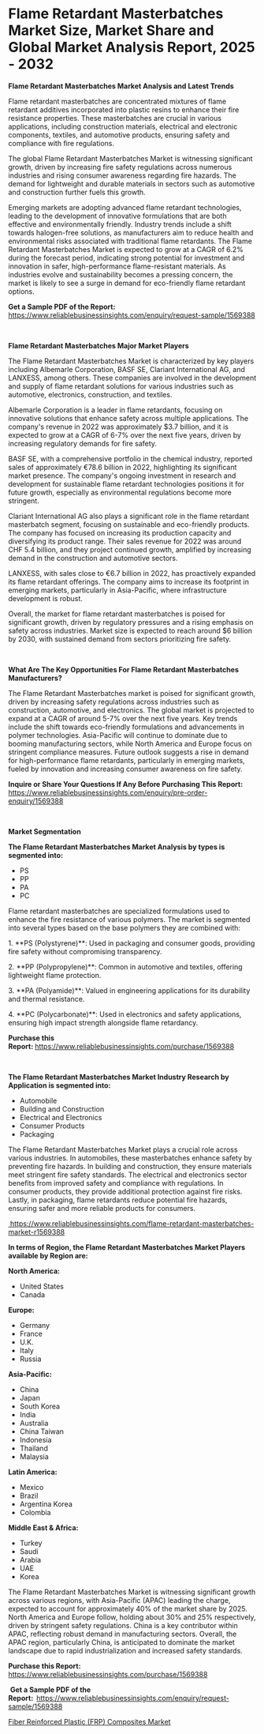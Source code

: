 <p><h1>Flame Retardant Masterbatches Market Size, Market Share and Global Market Analysis Report, 2025 - 2032</h1></p><p><strong>Flame Retardant Masterbatches Market Analysis and Latest Trends</strong></p>
<p><p>Flame retardant masterbatches are concentrated mixtures of flame retardant additives incorporated into plastic resins to enhance their fire resistance properties. These masterbatches are crucial in various applications, including construction materials, electrical and electronic components, textiles, and automotive products, ensuring safety and compliance with fire regulations.</p><p>The global Flame Retardant Masterbatches Market is witnessing significant growth, driven by increasing fire safety regulations across numerous industries and rising consumer awareness regarding fire hazards. The demand for lightweight and durable materials in sectors such as automotive and construction further fuels this growth. </p><p>Emerging markets are adopting advanced flame retardant technologies, leading to the development of innovative formulations that are both effective and environmentally friendly. Industry trends include a shift towards halogen-free solutions, as manufacturers aim to reduce health and environmental risks associated with traditional flame retardants. The Flame Retardant Masterbatches Market is expected to grow at a CAGR of 6.2% during the forecast period, indicating strong potential for investment and innovation in safer, high-performance flame-resistant materials. As industries evolve and sustainability becomes a pressing concern, the market is likely to see a surge in demand for eco-friendly flame retardant options.</p></p>
<p><strong>Get a Sample PDF of the Report:&nbsp;</strong> <a href="https://www.reliablebusinessinsights.com/enquiry/request-sample/1569388?utm_campaign=3057&utm_medium=2&utm_source=Github&utm_content=ia&utm_term=25032025&utm_id=flame-retardant-masterbatches">https://www.reliablebusinessinsights.com/enquiry/request-sample/1569388</a></p>
<p>&nbsp;</p>
<p><strong>Flame Retardant Masterbatches Major Market Players</strong></p>
<p><p>The Flame Retardant Masterbatches Market is characterized by key players including Albemarle Corporation, BASF SE, Clariant International AG, and LANXESS, among others. These companies are involved in the development and supply of flame retardant solutions for various industries such as automotive, electronics, construction, and textiles.</p><p>Albemarle Corporation is a leader in flame retardants, focusing on innovative solutions that enhance safety across multiple applications. The company's revenue in 2022 was approximately $3.7 billion, and it is expected to grow at a CAGR of 6-7% over the next five years, driven by increasing regulatory demands for fire safety.</p><p>BASF SE, with a comprehensive portfolio in the chemical industry, reported sales of approximately €78.6 billion in 2022, highlighting its significant market presence. The company's ongoing investment in research and development for sustainable flame retardant technologies positions it for future growth, especially as environmental regulations become more stringent.</p><p>Clariant International AG also plays a significant role in the flame retardant masterbatch segment, focusing on sustainable and eco-friendly products. The company has focused on increasing its production capacity and diversifying its product range. Their sales revenue for 2022 was around CHF 5.4 billion, and they project continued growth, amplified by increasing demand in the construction and automotive sectors.</p><p>LANXESS, with sales close to €6.7 billion in 2022, has proactively expanded its flame retardant offerings. The company aims to increase its footprint in emerging markets, particularly in Asia-Pacific, where infrastructure development is robust.</p><p>Overall, the market for flame retardant masterbatches is poised for significant growth, driven by regulatory pressures and a rising emphasis on safety across industries. Market size is expected to reach around $6 billion by 2030, with sustained demand from sectors prioritizing fire safety.</p></p>
<p>&nbsp;</p>
<p><strong>What Are The Key Opportunities For Flame Retardant Masterbatches Manufacturers?</strong></p>
<p><p>The Flame Retardant Masterbatches market is poised for significant growth, driven by increasing safety regulations across industries such as construction, automotive, and electronics. The global market is projected to expand at a CAGR of around 5-7% over the next five years. Key trends include the shift towards eco-friendly formulations and advancements in polymer technologies. Asia-Pacific will continue to dominate due to booming manufacturing sectors, while North America and Europe focus on stringent compliance measures. Future outlook suggests a rise in demand for high-performance flame retardants, particularly in emerging markets, fueled by innovation and increasing consumer awareness on fire safety.</p></p>
<p><strong>Inquire or Share Your Questions If Any Before Purchasing This Report:</strong> <a href="https://www.reliablebusinessinsights.com/enquiry/pre-order-enquiry/1569388?utm_campaign=3057&utm_medium=2&utm_source=Github&utm_content=ia&utm_term=25032025&utm_id=flame-retardant-masterbatches">https://www.reliablebusinessinsights.com/enquiry/pre-order-enquiry/1569388</a></p>
<p>&nbsp;</p>
<p><strong>Market Segmentation</strong></p>
<p><strong>The Flame Retardant Masterbatches Market Analysis by types is segmented into:</strong></p>
<p><ul><li>PS</li><li>PP</li><li>PA</li><li>PC</li></ul></p>
<p><p>Flame retardant masterbatches are specialized formulations used to enhance the fire resistance of various polymers. The market is segmented into several types based on the base polymers they are combined with: </p><p>1. **PS (Polystyrene)**: Used in packaging and consumer goods, providing fire safety without compromising transparency.</p><p>2. **PP (Polypropylene)**: Common in automotive and textiles, offering lightweight flame protection.</p><p>3. **PA (Polyamide)**: Valued in engineering applications for its durability and thermal resistance.</p><p>4. **PC (Polycarbonate)**: Used in electronics and safety applications, ensuring high impact strength alongside flame retardancy.</p></p>
<p><strong>Purchase this Report:&nbsp;</strong><a href="https://www.reliablebusinessinsights.com/purchase/1569388?utm_campaign=3057&utm_medium=2&utm_source=Github&utm_content=ia&utm_term=25032025&utm_id=flame-retardant-masterbatches">https://www.reliablebusinessinsights.com/purchase/1569388</a></p>
<p>&nbsp;</p>
<p><strong>The Flame Retardant Masterbatches Market Industry Research by Application is segmented into:</strong></p>
<p><ul><li>Automobile</li><li>Building and Construction</li><li>Electrical and Electronics</li><li>Consumer Products</li><li>Packaging</li></ul></p>
<p><p>The Flame Retardant Masterbatches Market plays a crucial role across various industries. In automobiles, these masterbatches enhance safety by preventing fire hazards. In building and construction, they ensure materials meet stringent fire safety standards. The electrical and electronics sector benefits from improved safety and compliance with regulations. In consumer products, they provide additional protection against fire risks. Lastly, in packaging, flame retardants reduce potential fire hazards, ensuring safer and more reliable products for consumers.</p></p>
<p><a href="https://www.reliablebusinessinsights.com/flame-retardant-masterbatches-market-r1569388?utm_campaign=3057&utm_medium=2&utm_source=Github&utm_content=ia&utm_term=25032025&utm_id=flame-retardant-masterbatches">&nbsp;https://www.reliablebusinessinsights.com/flame-retardant-masterbatches-market-r1569388</a></p>
<p><strong>In terms of Region, the Flame Retardant Masterbatches Market Players available by Region are:</strong></p>
<p>
    <p> <strong> North America: </strong>
        <ul>
            <li>United States</li>
            <li>Canada</li>
        </ul>
        </p> 
    <p> <strong> Europe: </strong>
        <ul>
            <li>Germany</li>
            <li>France</li>
            <li>U.K.</li>
            <li>Italy</li>
            <li>Russia</li>
        </ul>
        </p> 
    <p> <strong> Asia-Pacific: </strong>
        <ul>
            <li>China</li>
            <li>Japan</li>
            <li>South Korea</li>
            <li>India</li>
            <li>Australia</li>
            <li>China Taiwan</li>
            <li>Indonesia</li>
            <li>Thailand</li>
            <li>Malaysia</li>
        </ul>
        </p> 
    <p> <strong> Latin America: </strong>
        <ul>
            <li>Mexico</li>
            <li>Brazil</li>
            <li>Argentina Korea</li>
            <li>Colombia</li>
        </ul>
        </p> 
    <p> <strong> Middle East & Africa: </strong>
        <ul>
            <li>Turkey</li>
            <li>Saudi</li>
            <li>Arabia</li>
            <li>UAE</li>
            <li>Korea</li>
        </ul>
    </p>
    </p>
<p><p>The Flame Retardant Masterbatches Market is witnessing significant growth across various regions, with Asia-Pacific (APAC) leading the charge, expected to account for approximately 40% of the market share by 2025. North America and Europe follow, holding about 30% and 25% respectively, driven by stringent safety regulations. China is a key contributor within APAC, reflecting robust demand in manufacturing sectors. Overall, the APAC region, particularly China, is anticipated to dominate the market landscape due to rapid industrialization and increased safety standards.</p></p>
<p><strong>Purchase this Report: </strong><a href="https://www.reliablebusinessinsights.com/purchase/1569388?utm_campaign=3057&utm_medium=2&utm_source=Github&utm_content=ia&utm_term=25032025&utm_id=flame-retardant-masterbatches">https://www.reliablebusinessinsights.com/purchase/1569388</a></p>
<p>&nbsp;<strong>Get a Sample PDF of the Report:&nbsp;&nbsp;</strong><a href="https://www.reliablebusinessinsights.com/enquiry/request-sample/1569388?utm_campaign=3057&utm_medium=2&utm_source=Github&utm_content=ia&utm_term=25032025&utm_id=flame-retardant-masterbatches">https://www.reliablebusinessinsights.com/enquiry/request-sample/1569388</a></p>
<p><strong></strong></p>
<p><p><a href="https://github.com/dringals/Market-Research-Report-List-6/blob/main/fiber-reinforced-plastic-frp-composites-market.md?utm_campaign=3057&utm_medium=2&utm_source=Github&utm_content=ia&utm_term=25032025&utm_id=flame-retardant-masterbatches">Fiber Reinforced Plastic (FRP) Composites Market</a></p></p>